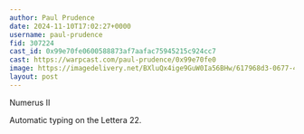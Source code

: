 ```yaml
---
author: Paul Prudence
date: 2024-11-10T17:02:27+0000
username: paul-prudence
fid: 307224
cast_id: 0x99e70fe0600588873af7aafac75945215c924cc7
cast: https://warpcast.com/paul-prudence/0x99e70fe0
image: https://imagedelivery.net/BXluQx4ige9GuW0Ia56BHw/617968d3-0677-4bd5-c4fe-11b9770ac800/original
layout: post
---
```

Numerus II  
  
Automatic typing on the Lettera 22.  

<img src='https://imagedelivery.net/BXluQx4ige9GuW0Ia56BHw/617968d3-0677-4bd5-c4fe-11b9770ac800/original' alt='' referrerpolicy='no-referrer'/>